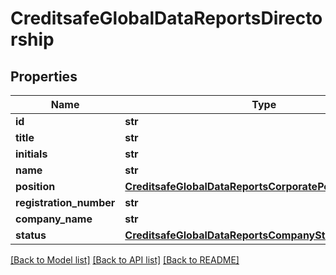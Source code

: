 # CreditsafeGlobalDataReportsDirectorship

## Properties
Name | Type | Description | Notes
------------ | ------------- | ------------- | -------------
**id** | **str** |  | [optional] 
**title** | **str** |  | [optional] 
**initials** | **str** |  | [optional] 
**name** | **str** |  | [optional] 
**position** | [**CreditsafeGlobalDataReportsCorporatePositionResigned**](CreditsafeGlobalDataReportsCorporatePositionResigned.md) |  | [optional] 
**registration_number** | **str** |  | [optional] 
**company_name** | **str** |  | [optional] 
**status** | [**CreditsafeGlobalDataReportsCompanyStatusDescription**](CreditsafeGlobalDataReportsCompanyStatusDescription.md) |  | [optional] 

[[Back to Model list]](../README.md#documentation-for-models) [[Back to API list]](../README.md#documentation-for-api-endpoints) [[Back to README]](../README.md)

